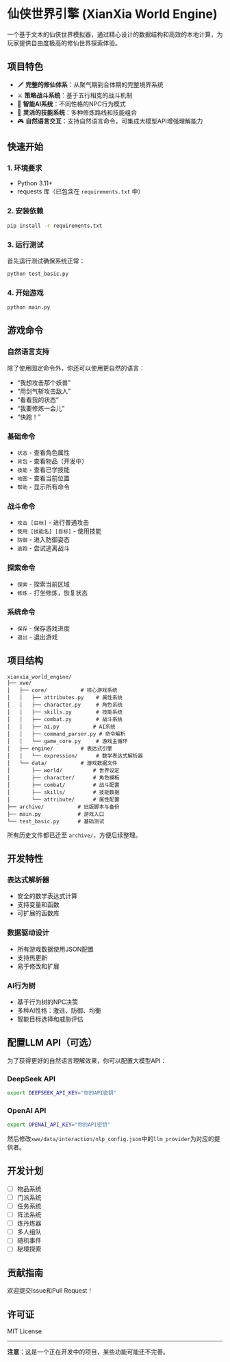 # 仙侠世界引擎 (XianXia World Engine)

一个基于文本的仙侠世界模拟器，通过精心设计的数据结构和高效的本地计算，为玩家提供自由度极高的修仙世界探索体验。

## 项目特色

- 🗡️ **完整的修仙体系**：从聚气期到合体期的完整境界系统
- ⚔️ **策略战斗系统**：基于五行相克的战斗机制
- 🧠 **智能AI系统**：不同性格的NPC行为模式
- 📜 **灵活的技能系统**：多种修炼路线和技能组合
- 🎮 **自然语言交互**：支持自然语言命令，可集成大模型API增强理解能力

## 快速开始

### 1. 环境要求

- Python 3.11+
- requests 库（已包含在 `requirements.txt` 中）

### 2. 安装依赖

```bash
pip install -r requirements.txt
```

### 3. 运行测试

首先运行测试确保系统正常：

```bash
python test_basic.py
```

### 4. 开始游戏

```bash
python main.py
```

## 游戏命令

### 自然语言支持

除了使用固定命令外，你还可以使用更自然的语言：
- “我想攻击那个妖兽”
- “用剑气斩攻击敌人”
- “看看我的状态”
- “我要修炼一会儿”
- “快跑！”

### 基础命令
- `状态` - 查看角色属性
- `背包` - 查看物品（开发中）
- `技能` - 查看已学技能
- `地图` - 查看当前位置
- `帮助` - 显示所有命令

### 战斗命令
- `攻击 [目标]` - 进行普通攻击
- `使用 [技能名] [目标]` - 使用技能
- `防御` - 进入防御姿态
- `逃跑` - 尝试逃离战斗

### 探索命令
- `探索` - 探索当前区域
- `修炼` - 打坐修炼，恢复状态

### 系统命令
- `保存` - 保存游戏进度
- `退出` - 退出游戏

## 项目结构

```
xianxia_world_engine/
├── xwe/
│   ├── core/           # 核心游戏系统
│   │   ├── attributes.py    # 属性系统
│   │   ├── character.py     # 角色系统
│   │   ├── skills.py        # 技能系统
│   │   ├── combat.py        # 战斗系统
│   │   ├── ai.py           # AI系统
│   │   ├── command_parser.py # 命令解析
│   │   └── game_core.py     # 游戏主循环
│   ├── engine/         # 表达式引擎
│   │   └── expression/      # 数学表达式解析器
│   └── data/           # 游戏数据文件
│       ├── world/          # 世界设定
│       ├── character/      # 角色模板
│       ├── combat/         # 战斗配置
│       ├── skills/         # 技能数据
│       └── attribute/      # 属性配置
├── archive/           # 旧版脚本与备份
├── main.py            # 游戏入口
└── test_basic.py      # 基础测试

```
所有历史文件都已迁至 `archive/`，方便后续整理。

## 开发特性

### 表达式解析器
- 安全的数学表达式计算
- 支持变量和函数
- 可扩展的函数库

### 数据驱动设计
- 所有游戏数据使用JSON配置
- 支持热更新
- 易于修改和扩展

### AI行为树
- 基于行为树的NPC决策
- 多种AI性格：激进、防御、均衡
- 智能目标选择和威胁评估

## 配置LLM API（可选）

为了获得更好的自然语言理解效果，你可以配置大模型API：

### DeepSeek API
```bash
export DEEPSEEK_API_KEY="你的API密钥"
```

### OpenAI API
```bash
export OPENAI_API_KEY="你的API密钥"
```

然后修改`xwe/data/interaction/nlp_config.json`中的`llm_provider`为对应的提供者。

## 开发计划

- [ ] 物品系统
- [ ] 门派系统
- [ ] 任务系统
- [ ] 阵法系统
- [ ] 炼丹炼器
- [ ] 多人组队
- [ ] 随机事件
- [ ] 秘境探索

## 贡献指南

欢迎提交Issue和Pull Request！

## 许可证

MIT License

---

**注意**：这是一个正在开发中的项目，某些功能可能还不完善。
